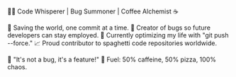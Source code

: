 
👨‍💻 Code Whisperer | Bug Summoner | Coffee Alchemist ☕

💾 Saving the world, one commit at a time.
🐛 Creator of bugs so future developers can stay employed.
🔧 Currently optimizing my life with "git push --force."
📈 Proud contributor to spaghetti code repositories worldwide.

💬 "It's not a bug, it's a feature!"
🍕 Fuel: 50% caffeine, 50% pizza, 100% chaos.
